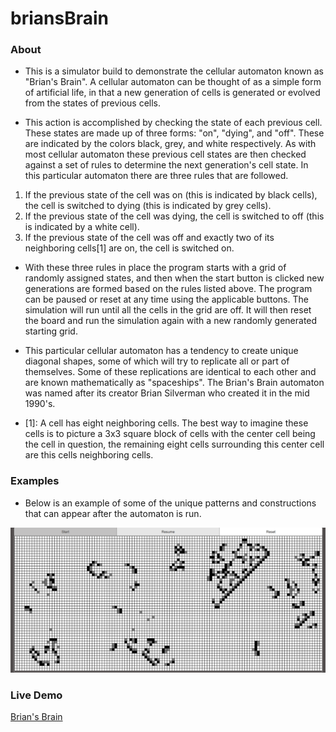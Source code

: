 # briansBrain

### About
- This is a simulator build to demonstrate the cellular automaton known as "Brian&apos;s Brain". A cellular automaton can be thought of as a simple form of artificial life, in that a new generation of cells is generated or evolved from the states of previous cells.

- This action is accomplished by checking the state of each previous cell. These states are made up of three forms: "on", "dying", and "off". These are indicated by the colors black, grey, and white respectively. As with most cellular automaton these previous cell states are then checked against a set of rules to determine the next generation&apos;s cell state. In this particular automaton there are three rules that are followed.
1. If the previous state of the cell was on (this is indicated by black cells), the cell is switched to dying (this is indicated by grey cells).
2. If the previous state of the cell was dying, the cell is switched to off (this is indicated by a white cell).
3. If the previous state of the cell was off and exactly two of its neighboring cells[1] are on, the cell is switched on.
- With these three rules in place the program starts with a grid of randomly assigned states, and then when the start button is clicked new generations are formed based on the rules listed above. The program can be paused or reset at any time using the applicable buttons. The simulation will run until all the cells in the grid are off. It will then reset the board and run the simulation again with a new randomly generated starting grid. 
- This particular cellular automaton has a tendency to create unique diagonal shapes, some of which will try to replicate all or part of themselves. Some of these replications are identical to each other and are known mathematically as "spaceships". The Brian&apos;s Brain automaton was named after its creator Brian Silverman who created it in the mid 1990&apos;s.

- [1]: A cell has eight neighboring cells. The best way to imagine these cells is to picture a 3x3 square block of cells with the center cell being the cell in question, the remaining eight cells surrounding this center cell are this cells neighboring cells.

### Examples
- Below is an example of some of the unique patterns and constructions that can appear after the automaton is run.

![picture of Brian's Brain](https://github.com/bnray53/briansBrain/blob/master/pictureOfBrain.PNG)

### Live Demo
[Brian&apos;s Brain](https://bnray53.github.io/briansBrain "Brian's Brain")